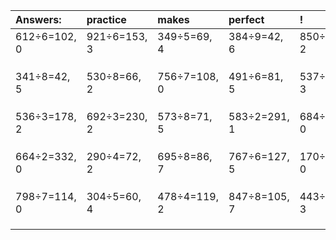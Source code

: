 | Answers: | practice | makes | perfect | ! |
| :--- | :--- | :--- | :--- | :--- |
| 612÷6=102, 0 | 921÷6=153, 3 | 349÷5=69, 4 | 384÷9=42, 6 | 850÷8=106, 2 | 
|   |   |   |   |   | 
|   |   |   |   |   | 
|   |   |   |   |   | 
| 341÷8=42, 5 | 530÷8=66, 2 | 756÷7=108, 0 | 491÷6=81, 5 | 537÷6=89, 3 | 
|   |   |   |   |   | 
|   |   |   |   |   | 
|   |   |   |   |   | 
| 536÷3=178, 2 | 692÷3=230, 2 | 573÷8=71, 5 | 583÷2=291, 1 | 684÷3=228, 0 | 
|   |   |   |   |   | 
|   |   |   |   |   | 
|   |   |   |   |   | 
| 664÷2=332, 0 | 290÷4=72, 2 | 695÷8=86, 7 | 767÷6=127, 5 | 170÷5=34, 0 | 
|   |   |   |   |   | 
|   |   |   |   |   | 
|   |   |   |   |   | 
| 798÷7=114, 0 | 304÷5=60, 4 | 478÷4=119, 2 | 847÷8=105, 7 | 443÷4=110, 3 | 
|   |   |   |   |   | 
|   |   |   |   |   | 
|   |   |   |   |   | 
